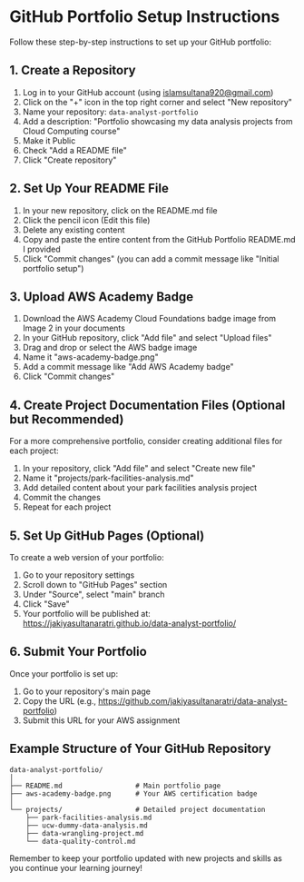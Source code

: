 # GitHub Portfolio Setup Instructions

Follow these step-by-step instructions to set up your GitHub portfolio:

## 1. Create a Repository

1. Log in to your GitHub account (using islamsultana920@gmail.com)
2. Click on the "+" icon in the top right corner and select "New repository"
3. Name your repository: `data-analyst-portfolio`
4. Add a description: "Portfolio showcasing my data analysis projects from Cloud Computing course"
5. Make it Public
6. Check "Add a README file"
7. Click "Create repository"

## 2. Set Up Your README File

1. In your new repository, click on the README.md file
2. Click the pencil icon (Edit this file)
3. Delete any existing content
4. Copy and paste the entire content from the GitHub Portfolio README.md I provided
5. Click "Commit changes" (you can add a commit message like "Initial portfolio setup")

## 3. Upload AWS Academy Badge

1. Download the AWS Academy Cloud Foundations badge image from Image 2 in your documents
2. In your GitHub repository, click "Add file" and select "Upload files"
3. Drag and drop or select the AWS badge image
4. Name it "aws-academy-badge.png"
5. Add a commit message like "Add AWS Academy badge"
6. Click "Commit changes"

## 4. Create Project Documentation Files (Optional but Recommended)

For a more comprehensive portfolio, consider creating additional files for each project:

1. In your repository, click "Add file" and select "Create new file"
2. Name it "projects/park-facilities-analysis.md"
3. Add detailed content about your park facilities analysis project
4. Commit the changes
5. Repeat for each project

## 5. Set Up GitHub Pages (Optional)

To create a web version of your portfolio:

1. Go to your repository settings
2. Scroll down to "GitHub Pages" section
3. Under "Source", select "main" branch
4. Click "Save"
5. Your portfolio will be published at: https://jakiyasultanaratri.github.io/data-analyst-portfolio/

## 6. Submit Your Portfolio

Once your portfolio is set up:

1. Go to your repository's main page
2. Copy the URL (e.g., https://github.com/jakiyasultanaratri/data-analyst-portfolio)
3. Submit this URL for your AWS assignment

## Example Structure of Your GitHub Repository

```
data-analyst-portfolio/
│
├── README.md                  # Main portfolio page
├── aws-academy-badge.png      # Your AWS certification badge
│
└── projects/                  # Detailed project documentation
    ├── park-facilities-analysis.md
    ├── ucw-dummy-data-analysis.md
    ├── data-wrangling-project.md
    └── data-quality-control.md
```

Remember to keep your portfolio updated with new projects and skills as you continue your learning journey!
